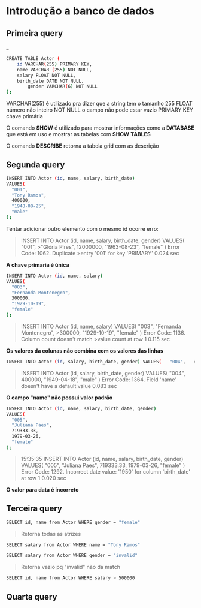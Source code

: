 # Introdução a banco de dados

## Primeira query

_

```sh
CREATE TABLE Actor (
    id VARCHAR(255) PRIMARY KEY,
    name VARCHAR (255) NOT NULL,
    salary FLOAT NOT NULL,
    birth_date DATE NOT NULL,
		gender VARCHAR(6) NOT NULL
);
```
VARCHAR(255) é utilizado pra dizer que a string tem o tamanho 255
FLOAT número não inteiro
NOT NULL o campo não pode estar vazio
PRIMARY KEY chave primária

O comando **SHOW** é utilizado para mostrar informações como a **DATABASE** que está em uso e mostrar as tabelas com **SHOW** **TABLES** 

O comando **DESCRIBE** retorna a tabela grid com as descrição 

## Segunda query

```sh
INSERT INTO Actor (id, name, salary, birth_date)
VALUES(
  "001", 
  "Tony Ramos",
  400000,
  "1948-08-25", 
  "male"
);
```

Tentar adicionar outro elemento com o mesmo id ocorre erro:
>	INSERT INTO Actor (id, name, salary, birth_date, gender) VALUES(   "001",    >"Glória Pires",   12000000,   "1963-08-23",    "female" )	Error Code: 1062. Duplicate >entry '001' for key 'PRIMARY'	0.024 sec

**A chave primaria é única**
```sh
INSERT INTO Actor (id, name, salary)
VALUES(
  "003", 
  "Fernanda Montenegro",
  300000,
  "1929-10-19", 
  "female"
);
```

>	INSERT INTO Actor (id, name, salary) VALUES(   "003",    "Fernanda Montenegro",   >300000,   "1929-10-19",    "female" )	Error Code: 1136. Column count doesn't match >value count at row 1	0.115 sec

**Os valores da colunas não combina com os valores das linhas**
```sh
INSERT INTO Actor (id, salary, birth_date, gender) VALUES(   "004",   400000,   "1949-04-18",    "male" )	Error Code: 1364. Field 'name' doesn't have a default value	0.083 sec
````
>	INSERT INTO Actor (id, salary, birth_date, gender) VALUES(   "004",   400000,   "1949-04-18",    "male" )	Error Code: 1364. Field 'name' doesn't have a default value	0.083 sec

**O campo "name" não possui valor padrão**
```sh
INSERT INTO Actor (id, name, salary, birth_date, gender)
VALUES(
  "005", 
  "Juliana Paes",
  719333.33,
  1979-03-26, 
  "female"
);
````
>15:35:35	INSERT INTO Actor (id, name, salary, birth_date, gender) VALUES(   "005",    "Juliana Paes",   719333.33,   1979-03-26,    "female" )	Error Code: 1292. Incorrect date value: '1950' for column 'birth_date' at row 1	0.020 sec

**O valor para data é incorreto**


## Terceira query
```sh
SELECT id, name from Actor WHERE gender = "female"
```

>Retorna todas as atrizes

```sh
SELECT salary from Actor WHERE name = "Tony Ramos"
````

```sh
SELECT salary from Actor WHERE gender = "invalid"
````
>Retorna vazio pq "invalid" não da match

```sh
SELECT id, name from Actor WHERE salary > 500000
```

## Quarta query

